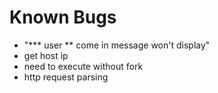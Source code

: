 # Known Bugs
* "*** user ** come in message won't display"
* get host ip
* need to execute without fork
* http request parsing